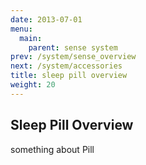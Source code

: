 ```yaml
---
date: 2013-07-01
menu:
  main:
    parent: sense system
prev: /system/sense_overview
next: /system/accessories
title: sleep pill overview
weight: 20
---
```


## Sleep Pill Overview

something about Pill